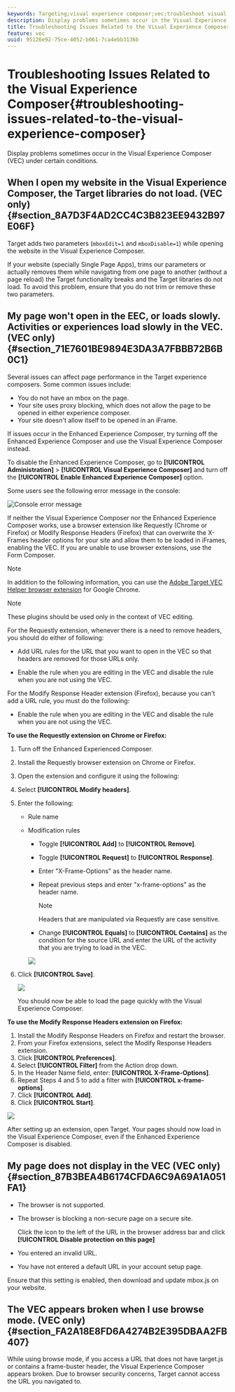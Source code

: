 ```yaml
---
keywords: Targeting;visual experience composer;vec;troubleshoot visual experience composer;troubleshooting;tls;tls 1.2
description: Display problems sometimes occur in the Visual Experience Composer (VEC) under certain conditions.
title: Troubleshooting Issues Related to the Visual Experience Composer
feature: vec
uuid: 95126e92-75ce-4052-b061-7ca4ebb3136b
---
```


# Troubleshooting Issues Related to the Visual Experience Composer{#troubleshooting-issues-related-to-the-visual-experience-composer}

Display problems sometimes occur in the Visual Experience Composer (VEC) under certain conditions.

## When I open my website in the Visual Experience Composer, the Target libraries do not load. (VEC only) {#section_8A7D3F4AD2CC4C3B823EE9432B97E06F}

Target adds two parameters (`mboxEdit=1` and `mboxDisable=1`) while opening the website in the Visual Experience Composer.

If your website (specially Single Page Apps), trims our parameters or actually removes them while navigating from one page to another (without a page reload) the Target functionality breaks and the Target libraries do not load. 
To avoid this problem, ensure that you do not trim or remove these two parameters.  

## My page won't open in the EEC, or loads slowly. Activities or experiences load slowly in the VEC. (VEC only) {#section_71E7601BE9894E3DA3A7FBBB72B6B0C1}

Several issues can affect page performance in the Target experience composers. Some common issues include:

* You do not have an mbox on the page. 
* Your site uses proxy blocking, which does not allow the page to be opened in either experience composer. 
* Your site doesn't allow itself to be opened in an iFrame.

If issues occur in the Enhanced Experience Composer, try turning off the Enhanced Experience Composer and use the Visual Experience Composer instead.

To disable the Enhanced Experience Composer, go to **[!UICONTROL Administration]** > **[!UICONTROL Visual Experience Composer]** and turn off the **[!UICONTROL Enable Enhanced Experience Composer]** option.

Some users see the following error message in the console:

![Console error message](/help/c-experiences/c-visual-experience-composer/r-troubleshoot-composer/assets/console_error_message.jpg)

If neither the Visual Experience Composer nor the Enhanced Experience Composer works, use a browser extension like Requestly (Chrome or Firefox) or Modify Response Headers (Firefox) that can overwrite the X-Frames header options for your site and allow them to be loaded in iFrames, enabling the VEC. If you are unable to use browser extensions, use the Form Composer.

>[!NOTE]
>
>In addition to the following information, you can use the [Adobe Target VEC Helper browser extension](/help/c-experiences/c-visual-experience-composer/r-troubleshoot-composer/vec-helper-browser-extension.md) for Google Chrome.


>[!Note]
>
>These plugins should be used only in the context of VEC editing.
>
>For the Requestly extension, whenever there is a need to remove headers, you should do either of following:
>
>* Add URL rules for the URL that you want to open in the VEC so that headers are removed for those URLs only.
>
>* Enable the rule when you are editing in the VEC and disable the rule when you are not using the VEC.
>
>For the Modify Response Header extension (Firefox), because you can't add a URL rule, you must do the following:
>
>* Enable the rule when you are editing in the VEC and disable the rule when you are not using the VEC.

**To use the Requestly extension on Chrome or Firefox:**

1. Turn off the Enhanced Experienced Composer. 
1. Install the Requestly browser extension on Chrome or Firefox. 
1. Open the extension and configure it using the following: 
1. Select **[!UICONTROL Modify headers]**. 
1. Enter the following:

    * Rule name 
    * Modification rules

        * Toggle **[!UICONTROL Add]** to **[!UICONTROL Remove]**. 
        * Toggle **[!UICONTROL Request]** to **[!UICONTROL Response]**. 
        * Enter "X-Frame-Options" as the header name. 
        * Repeat previous steps and enter "x-frame-options" as the header name.

          >[!NOTE]
          >
          >Headers that are manipulated via Requestly are case sensitive.

        * Change **[!UICONTROL Equals]** to **[!UICONTROL Contains]** as the condition for the source URL and enter the URL of the activity that you are trying to load in the VEC.

      ![](assets/chrome_extension.png)

1. Click **[!UICONTROL Save]**.

   ![](assets/requestly.png)

   You should now be able to load the page quickly with the Visual Experience Composer.

**To use the Modify Response Headers extension on Firefox:**

1. Install the Modify Response Headers on Firefox and restart the browser. 
1. From your Firefox extensions, select the Modify Response Headers extension. 
1. Click **[!UICONTROL Preferences]**. 
1. Select **[!UICONTROL Filter]** from the Action drop down. 
1. In the Header Name field, enter: **[!UICONTROL X-Frame-Options]**. 
1. Repeat Steps 4 and 5 to add a filter with **[!UICONTROL x-frame-options]**. 
1. Click **[!UICONTROL Add]**. 
1. Click **[!UICONTROL Start]**.

![](assets/firefox_extension.png)

After setting up an extension, open Target. Your pages should now load in the Visual Experience Composer, even if the Enhanced Experience Composer is disabled.

## My page does not display in the VEC (VEC only) {#section_87B3BEA4B6174CFDA6C9A69A1A051FA1}

* The browser is not supported. 
* The browser is blocking a non-secure page on a secure site.

  Click the icon to the left of the URL in the browser address bar and click **[!UICONTROL Disable protection on this page]** 
* You entered an invalid URL. 
* You have not entered a default URL in your account setup page.

Ensure that this setting is enabled, then download and update mbox.js on your website.

## The VEC appears broken when I use browse mode. (VEC only) {#section_FA2A18E8FD6A4274B2E395DBAA2FB407}

While using browse mode, if you access a URL that does not have target.js or contains a frame-buster header, the Visual Experience Composer appears broken. Due to browser security concerns, Target cannot access the URL you navigated to. 
